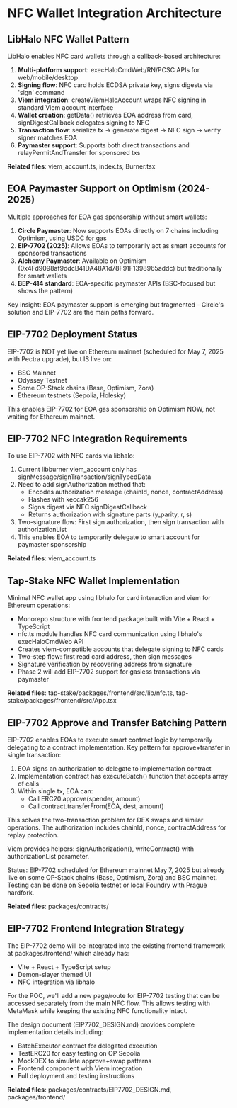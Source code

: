 # NFC Wallet Integration Architecture

## LibHalo NFC Wallet Pattern
LibHalo enables NFC card wallets through a callback-based architecture:
1. **Multi-platform support**: execHaloCmdWeb/RN/PCSC APIs for web/mobile/desktop
2. **Signing flow**: NFC card holds ECDSA private key, signs digests via 'sign' command
3. **Viem integration**: createViemHaloAccount wraps NFC signing in standard Viem account interface
4. **Wallet creation**: getData() retrieves EOA address from card, signDigestCallback delegates signing to NFC
5. **Transaction flow**: serialize tx → generate digest → NFC sign → verify signer matches EOA
6. **Paymaster support**: Supports both direct transactions and relayPermitAndTransfer for sponsored txs

**Related files**: viem_account.ts, index.ts, Burner.tsx

## EOA Paymaster Support on Optimism (2024-2025)
Multiple approaches for EOA gas sponsorship without smart wallets:
1. **Circle Paymaster**: Now supports EOAs directly on 7 chains including Optimism, using USDC for gas
2. **EIP-7702 (2025)**: Allows EOAs to temporarily act as smart accounts for sponsored transactions
3. **Alchemy Paymaster**: Available on Optimism (0x4Fd9098af9ddcB41DA48A1d78F91F1398965addc) but traditionally for smart wallets
4. **BEP-414 standard**: EOA-specific paymaster APIs (BSC-focused but shows the pattern)

Key insight: EOA paymaster support is emerging but fragmented - Circle's solution and EIP-7702 are the main paths forward.

## EIP-7702 Deployment Status
EIP-7702 is NOT yet live on Ethereum mainnet (scheduled for May 7, 2025 with Pectra upgrade), but IS live on:
- BSC Mainnet
- Odyssey Testnet  
- Some OP-Stack chains (Base, Optimism, Zora)
- Ethereum testnets (Sepolia, Holesky)

This enables EIP-7702 for EOA gas sponsorship on Optimism NOW, not waiting for Ethereum mainnet.

## EIP-7702 NFC Integration Requirements
To use EIP-7702 with NFC cards via libhalo:
1. Current libburner viem_account only has signMessage/signTransaction/signTypedData
2. Need to add signAuthorization method that:
   - Encodes authorization message (chainId, nonce, contractAddress)
   - Hashes with keccak256
   - Signs digest via NFC signDigestCallback
   - Returns authorization with signature parts (y_parity, r, s)
3. Two-signature flow: First sign authorization, then sign transaction with authorizationList
4. This enables EOA to temporarily delegate to smart account for paymaster sponsorship

**Related files**: viem_account.ts

## Tap-Stake NFC Wallet Implementation
Minimal NFC wallet app using libhalo for card interaction and viem for Ethereum operations:
- Monorepo structure with frontend package built with Vite + React + TypeScript
- nfc.ts module handles NFC card communication using libhalo's execHaloCmdWeb API
- Creates viem-compatible accounts that delegate signing to NFC cards  
- Two-step flow: first read card address, then sign messages
- Signature verification by recovering address from signature
- Phase 2 will add EIP-7702 support for gasless transactions via paymaster

**Related files**: tap-stake/packages/frontend/src/lib/nfc.ts, tap-stake/packages/frontend/src/App.tsx

## EIP-7702 Approve and Transfer Batching Pattern
EIP-7702 enables EOAs to execute smart contract logic by temporarily delegating to a contract implementation. Key pattern for approve+transfer in single transaction:

1. EOA signs an authorization to delegate to implementation contract
2. Implementation contract has executeBatch() function that accepts array of calls
3. Within single tx, EOA can:
   - Call ERC20.approve(spender, amount)
   - Call contract.transferFrom(EOA, dest, amount)

This solves the two-transaction problem for DEX swaps and similar operations. The authorization includes chainId, nonce, contractAddress for replay protection.

Viem provides helpers: signAuthorization(), writeContract() with authorizationList parameter.

Status: EIP-7702 scheduled for Ethereum mainnet May 7, 2025 but already live on some OP-Stack chains (Base, Optimism, Zora) and BSC mainnet. Testing can be done on Sepolia testnet or local Foundry with Prague hardfork.

**Related files**: packages/contracts/

## EIP-7702 Frontend Integration Strategy
The EIP-7702 demo will be integrated into the existing frontend framework at packages/frontend/ which already has:
- Vite + React + TypeScript setup
- Demon-slayer themed UI
- NFC integration via libhalo

For the POC, we'll add a new page/route for EIP-7702 testing that can be accessed separately from the main NFC flow. This allows testing with MetaMask while keeping the existing NFC functionality intact.

The design document (EIP7702_DESIGN.md) provides complete implementation details including:
- BatchExecutor contract for delegated execution
- TestERC20 for easy testing on OP Sepolia
- MockDEX to simulate approve+swap patterns
- Frontend component with Viem integration
- Full deployment and testing instructions

**Related files**: packages/contracts/EIP7702_DESIGN.md, packages/frontend/